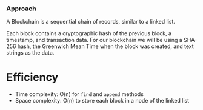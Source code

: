 ### Approach
A Blockchain is a sequential chain of records, similar to a linked list.

Each block contains a cryptographic hash of the previous block, a timestamp, and transaction data. For our blockchain we will be using a SHA-256 hash, the Greenwich Mean Time when the block was created, and text strings as the data.

# Efficiency
- Time complexity: O(n) for `find` and `append` methods
- Space complexity: O(n) to store each block in a node of the linked list
